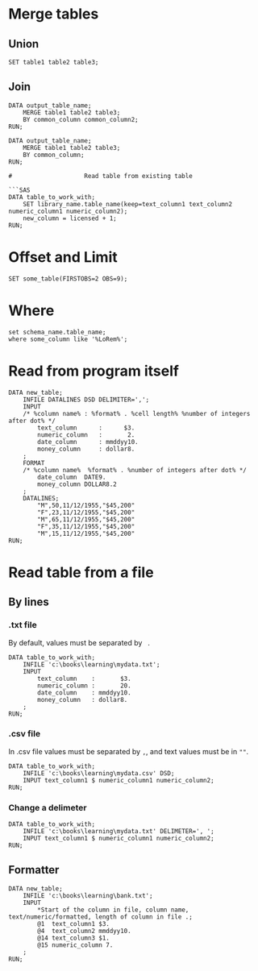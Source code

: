 #                    Merge tables

##                   Union

```SAS
SET table1 table2 table3;
```

##                   Join

```SAS
DATA output_table_name;
    MERGE table1 table2 table3;
    BY common_column common_column2;
RUN;

DATA output_table_name;
    MERGE table1 table2 table3;
    BY common_column;
RUN;

#                    Read table from existing table

```SAS
DATA table_to_work_with;
    SET library_name.table_name(keep=text_column1 text_column2 numeric_column1 numeric_column2);
    new_column = licensed + 1;
RUN;
```

#                    Offset and Limit

```SAS
SET some_table(FIRSTOBS=2 OBS=9);
```

#                    Where

```SAS
set schema_name.table_name;
where some_column like '%LoRem%';
```

#                    Read from program itself

```SAS
DATA new_table;
    INFILE DATALINES DSD DELIMITER=',';
    INPUT
	/* %column name% : %format% . %cell length% %number of integers after dot% */
        text_column      :      $3.
        numeric_column   :       2.
        date_column      : mmddyy10.
        money_column     : dollar8.
    ;
	FORMAT
	/* %column name%  %format% . %number of integers after dot% */
        date_column  DATE9.
        money_column DOLLAR8.2
    ;
    DATALINES;
        "M",50,11/12/1955,"$45,200"
        "F",23,11/12/1955,"$45,200"
        "M",65,11/12/1955,"$45,200"
        "F",35,11/12/1955,"$45,200"
        "M",15,11/12/1955,"$45,200"
RUN;
```

#                    Read table from a file

##                   By lines

###                  .txt file

By default, values must be separated by ` `.

```SAS
DATA table_to_work_with;
    INFILE 'c:\books\learning\mydata.txt';
    INPUT
        text_column    :       $3.
        numeric_column :       20.
        date_column    : mmddyy10.
        money_column   : dollar8.
    ;
RUN;
```

###                  .csv file

In .csv file values must be separated by `,`, and text values must be in `""`.

```SAS
DATA table_to_work_with;
    INFILE 'c:\books\learning\mydata.csv' DSD;
    INPUT text_column1 $ numeric_column1 numeric_column2; 
RUN;
```

###                  Change a delimeter

```SAS
DATA table_to_work_with;
    INFILE 'c:\books\learning\mydata.txt' DELIMETER=', ';
    INPUT text_column1 $ numeric_column1 numeric_column2; 
RUN;
```

##                   Formatter

```SAS
DATA new_table;
    INFILE 'c:\books\learning\bank.txt';
    INPUT
        *Start of the column in file, column name, text/numeric/formatted, length of column in file .;
        @1  text_column1 $3.
        @4  text_column2 mmddyy10.
        @14 text_column3 $1.
        @15 numeric_column 7.
    ;
RUN;
```